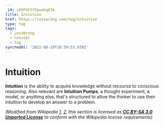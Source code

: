 ```yaml
---
_id: z95PGFXtPpwakqkTA
title: Intuition
href: https://lesswrong.com/tag/intuition
type: tag
tags:
  - LessWrong
  - Concept
  - Tag
synchedAt: '2022-08-29T10:59:53.938Z'
---
```

# Intuition

**Intuition** is the ability to acquire knowledge without recourse to conscious reasoning. Also relevant are **Intuition Pumps**, a thought experiment, a model, or anything else, that's structured to allow the thinker to use their intuition to develop an answer to a problem. 

*(Modified from Wikipedia* [*1*](https://en.wikipedia.org/wiki/Intuition)*,* [*2*](https://en.wikipedia.org/wiki/Intuition_pump)*, this section is licensed as* [***CC BY-SA 3.0 Unported License***](https://en.wikipedia.org/wiki/Wikipedia:Text_of_Creative_Commons_Attribution-ShareAlike_3.0_Unported_License) *to conform with the Wikipedia license requirements)*